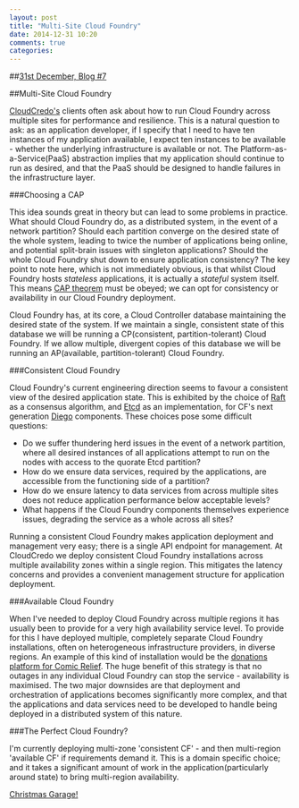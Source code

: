 ```yaml
---
layout: post
title: "Multi-Site Cloud Foundry"
date: 2014-12-31 10:20
comments: true
categories: 
---
```


##[31st December, Blog #7](http://blog.hatofmonkeys.com/blog/2014/12/25/the-twelve-blogs-of-christmas/)

##Multi-Site Cloud Foundry

[CloudCredo's](http://www.cloudcredo.com/) clients often ask about how to run Cloud Foundry across multiple sites for performance and resilience. This is a natural question to ask: as an application developer, if I specify that I need to have ten instances of my application available, I expect ten instances to be available - whether the underlying infrastructure is available or not. The Platform-as-a-Service(PaaS) abstraction implies that my application should continue to run as desired, and that the PaaS should be designed to handle failures in the infrastructure layer.

###Choosing a CAP

This idea sounds great in theory but can lead to some problems in practice. What should Cloud Foundry do, as a distributed system, in the event of a network partition? Should each partition converge on the desired state of the whole system, leading to twice the number of applications being online, and potential split-brain issues with singleton applications? Should the whole Cloud Foundry shut down to ensure application consistency? The key point to note here, which is not immediately obvious, is that whilst Cloud Foundry hosts *stateless* applications, it is actually a *stateful* system itself. This means [CAP theorem](http://en.wikipedia.org/wiki/CAP_theorem) must be obeyed; we can opt for consistency or availability in our Cloud Foundry deployment.

Cloud Foundry has, at its core, a Cloud Controller database maintaining the desired state of the system. If we maintain a single, consistent state of this database we will be running a CP(consistent, partition-tolerant) Cloud Foundry. If we allow multiple, divergent copies of this database we will be running an AP(available, partition-tolerant) Cloud Foundry.

###Consistent Cloud Foundry

Cloud Foundry's current engineering direction seems to favour a consistent view of the desired application state. This is exhibited by the choice of [Raft](http://en.wikipedia.org/wiki/Raft_%28computer_science%29) as a consensus algorithm, and [Etcd](https://github.com/coreos/etcd) as an implementation, for CF's next generation [Diego](https://github.com/cloudfoundry-incubator/diego-release) components. These choices pose some difficult questions:

- Do we suffer thundering herd issues in the event of a network partition, where all desired instances of all applications attempt to run on the nodes with access to the quorate Etcd partition?
- How do we ensure data services, required by the applications, are accessible from the functioning side of a partition?
- How do we ensure latency to data services from across multiple sites does not reduce application performance below acceptable levels?
- What happens if the Cloud Foundry components themselves experience issues, degrading the service as a whole across all sites?

Running a consistent Cloud Foundry makes application deployment and management very easy; there is a single API endpoint for management. At CloudCredo we deploy consistent Cloud Foundry installations across multiple availability zones within a single region. This mitigates the latency concerns and provides a convenient management structure for application deployment.

###Available Cloud Foundry

When I've needed to deploy Cloud Foundry across multiple regions it has usually been to provide for a very high availability service level. To provide for this I have deployed multiple, completely separate Cloud Foundry installations, often on heterogeneous infrastructure providers, in diverse regions. An example of this kind of installation would be the [donations platform for Comic Relief](http://blog.cloudfoundry.org/2013/04/30/uk-charity-raises-record-donations-powered-by-cloud-foundry/). The huge benefit of this strategy is that no outages in any individual Cloud Foundry can stop the service - availability is maximised. The two major downsides are that deployment and orchestration of applications becomes significantly more complex, and that the applications and data services need to be developed to handle being deployed in a distributed system of this nature.

###The Perfect Cloud Foundry?

I'm currently deploying multi-zone 'consistent CF' - and then multi-region 'available CF' if requirements demand it. This is a domain specific choice; and it takes a significant amount of work in the application(particularly around state) to bring multi-region availability.

[Christmas Garage!](https://www.youtube.com/watch?v=RQLQ7W2RoKA)

